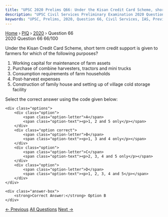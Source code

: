 ```yaml
---
title: "UPSC 2020 Prelims Q66: Under the Kisan Credit Card Scheme, short term credit suppor..."
description: "UPSC Civil Services Preliminary Examination 2020 Question 66 with options and answer"
keywords: "UPSC, Prelims, 2020, Question 66, Civil Services, IAS, Previous Year Questions"
---
```


<nav class="breadcrumb">
    <a href="../../">Home</a>
    <span>›</span>
    <a href="../">PIQ</a>
    <span>›</span>
    <a href="./">2020</a>
    <span>›</span>
    <span>Question 66</span>
</nav>

<div class="question-header">
    <div class="question-meta">
        <span class="year-badge">2020</span>
        <span class="question-number">Question 66</span>
        <span class="progress">66/100</span>
    </div>
    <div class="progress-bar">
        <div class="progress-fill" style="width: 66.0%"></div>
    </div>
</div>

<div class="question-content">
    <div class="question-text">
        <p>Under the Kisan Credit Card Scheme, short term credit support is given to<br />
farmers for which of the following purposes?</p>
<ol>
<li>Working capital for maintenance of farm assets</li>
<li>Purchase of combine harvesters, tractors and mini trucks</li>
<li>Consumption requirements of farm households</li>
<li>Post-harvest expenses</li>
<li>Construction of family house and setting up of village cold storage facility</li>
</ol>
<p>Select the correct answer using the code given below:</p>
    </div>
    
    <div class="options">
        <div class="option">
            <span class="option-letter">A</span>
            <span class="option-text"><p>1, 2 and 5 only</p></span>
        </div>
        <div class="option correct">
            <span class="option-letter">B</span>
            <span class="option-text"><p>1, 3 and 4 only</p></span>
        </div>
        <div class="option">
            <span class="option-letter">C</span>
            <span class="option-text"><p>2, 3, 4 and 5 only</p></span>
        </div>
        <div class="option">
            <span class="option-letter">D</span>
            <span class="option-text"><p>1, 2, 3, 4 and 5</p></span>
        </div>
    </div>

    <div class="answer-box">
        <strong>Correct Answer:</strong> Option B
    </div>
</div>

<div class="question-nav">
    <a href="../q065-in-which-one-of-the-following-groups-are-all-the-f/" class="nav-btn prev">← Previous</a>
    <a href="../" class="nav-btn center">All Questions</a>
    <a href="../q067-consider-the-following-statements-1-the-weightage/" class="nav-btn next">Next →</a>
</div>
